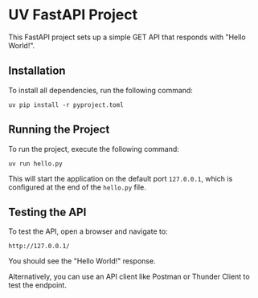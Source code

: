 # UV FastAPI Project

This FastAPI project sets up a simple GET API that responds with "Hello World!".

## Installation

To install all dependencies, run the following command:
```
uv pip install -r pyproject.toml
```

## Running the Project

To run the project, execute the following command:
```
uv run hello.py
```

This will start the application on the default port `127.0.0.1`, which is configured at the end of the `hello.py` file.

## Testing the API

To test the API, open a browser and navigate to:
```
http://127.0.0.1/
```
You should see the "Hello World!" response.

Alternatively, you can use an API client like Postman or Thunder Client to test the endpoint.